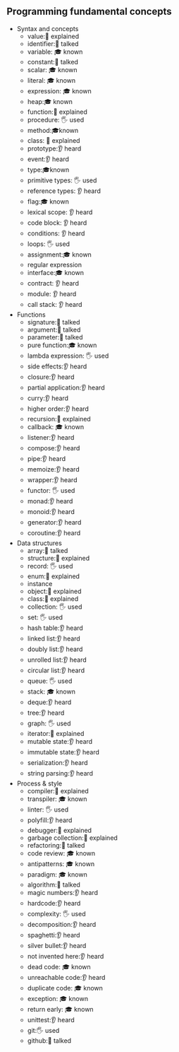 ## Programming fundamental concepts

- Syntax and concepts
  - value:🙋 explained
  - identifier:📢 talked
  - variable: 🎓 known
  - constant:📢 talked
  - scalar: 🎓 known
  - literal: 🎓 known
  - expression: 🎓 known
  - heap:🎓 known
  - function:🙋 explained
  - procedure: 🖐 used
  - method:🎓known 
  - class: 🙋 explained
  - prototype:👂 heard
  - event:👂 heard
  - type:🎓known
  - primitive types: 🖐 used
  - reference types: 👂 heard
  - flag:🎓 known
  - lexical scope: 👂 heard
  - code block: 👂 heard
  - conditions: 👂 heard
  - loops: 🖐 used
  - assignment:🎓 known
  - regular expression
  - interface:🎓 known
  - contract: 👂 heard
  - module: 👂 heard
  - call stack: 👂 heard
- Functions
  - signature:📢 talked
  - argument:📢 talked
  - parameter:📢 talked
  - pure function:🎓 known
  - lambda expression: 🖐 used
  - side effects:👂 heard
  - closure:👂 heard
  - partial application:👂 heard
  - curry:👂 heard
  - higher order:👂 heard
  - recursion:🙋 explained
  - callback: 🎓 known
  - listener:👂 heard
  - compose:👂 heard
  - pipe:👂 heard
  - memoize:👂 heard
  - wrapper:👂 heard
  - functor: 🖐 used
  - monad:👂 heard
  - monoid:👂 heard
  - generator:👂 heard
  - coroutine:👂 heard
- Data structures
  - array:📢 talked
  - structure:🙋 explained
  - record: 🖐 used
  - enum:🙋 explained
  - instance
  - object:🙋 explained
  - class:🙋 explained
  - collection: 🖐 used
  - set: 🖐 used
  - hash table:👂 heard
  - linked list:👂 heard
  - doubly list:👂 heard
  - unrolled list:👂 heard
  - circular list:👂 heard
  - queue: 🖐 used
  - stack: 🎓 known
  - deque:👂 heard
  - tree:👂 heard
  - graph: 🖐 used
  - iterator:🙋 explained
  - mutable state:👂 heard
  - immutable state:👂 heard
  - serialization:👂 heard
  - string parsing:👂 heard
- Process & style
  - compiler:🙋 explained
  - transpiler: 🎓 known
  - linter: 🖐 used
  - polyfill:👂 heard
  - debugger:🙋 explained
  - garbage collection:🙋 explained
  - refactoring:📢 talked
  - code review: 🎓 known
  - antipatterns: 🎓 known
  - paradigm: 🎓 known
  - algorithm:📢 talked
  - magic numbers:👂 heard
  - hardcode:👂 heard
  - complexity: 🖐 used
  - decomposition:👂 heard 
  - spaghetti:👂 heard 
  - silver bullet:👂 heard 
  - not invented here:👂 heard 
  - dead code: 🎓 known
  - unreachable code:👂 heard
  - duplicate code: 🎓 known
  - exception: 🎓 known
  - return early: 🎓 known
  - unittest:👂 heard
  - git:🖐 used
  - github:📢 talked
